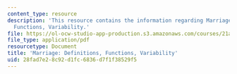 ```yaml
---
content_type: resource
description: 'This resource contains the information regarding Marriage: Definitions,
  Functions, Variability.'
file: https://ol-ocw-studio-app-production.s3.amazonaws.com/courses/21a-230j-the-contemporary-american-family-spring-2004/28fad7e28c92d1fc6836d7f1f38529f5_MIT21A_230JS04_marriagedefi.pdf
file_type: application/pdf
resourcetype: Document
title: 'Marriage: Definitions, Functions, Variability'
uid: 28fad7e2-8c92-d1fc-6836-d7f1f38529f5
---
```

